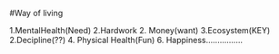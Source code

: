 #Way of living



1.MentalHealth(Need)
2.Hardwork
2. Money(want)
3.Ecosystem(KEY)
2.Decipline(??)
4. Physical Health(Fun)
6. Happiness................
